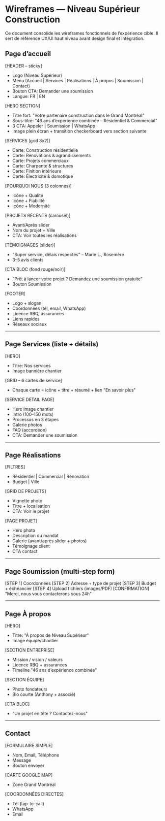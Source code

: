 # Wireframes — Niveau Supérieur Construction

Ce document consolide les wireframes fonctionnels de l’expérience cible. Il sert de référence UX/UI haut niveau avant design final et intégration.

## Page d’accueil

[HEADER – sticky]
- Logo (Niveau Supérieur)
- Menu (Accueil | Services | Réalisations | À propos | Soumission | Contact)
- Bouton CTA: Demander une soumission
- Langue: FR | EN

[HERO SECTION]
- Titre fort: "Votre partenaire construction dans le Grand Montréal"
- Sous-titre: "46 ans d’expérience combinée – Résidentiel & Commercial"
- 3 CTA: Appeler | Soumission | WhatsApp
- Image plein écran + transition checkerboard vers section suivante

[SERVICES (grid 3x2)]
- Carte: Construction résidentielle
- Carte: Rénovations & agrandissements
- Carte: Projets commerciaux
- Carte: Charpente & structures
- Carte: Finition intérieure
- Carte: Électricité & domotique

[POURQUOI NOUS (3 colonnes)]
- Icône + Qualité
- Icône + Fiabilité
- Icône + Modernité

[PROJETS RÉCENTS (carousel)]
- Avant/Après slider
- Nom du projet + Ville
- CTA: Voir toutes les réalisations

[TÉMOIGNAGES (slider)]
- "Super service, délais respectés" – Marie L., Rosemère
- 3–5 avis clients

[CTA BLOC (fond rouge/noir)]
- "Prêt à lancer votre projet ? Demandez une soumission gratuite"
- Bouton Soumission

[FOOTER]
- Logo + slogan
- Coordonnées (tél, email, WhatsApp)
- Licence RBQ, assurances
- Liens rapides
- Réseaux sociaux

---

## Page Services (liste + détails)

[HERO]
- Titre: Nos services
- Image bannière chantier

[GRID – 6 cartes de service]
- Chaque carte = icône + titre + résumé + lien "En savoir plus"

[SERVICE DETAIL PAGE]
- Hero image chantier
- Intro (100–150 mots)
- Processus en 3 étapes
- Galerie photos
- FAQ (accordéon)
- CTA: Demander une soumission

---

## Page Réalisations

[FILTRES]
- Résidentiel | Commercial | Rénovation
- Budget | Ville

[GRID DE PROJETS]
- Vignette photo
- Titre + localisation
- CTA: Voir le projet

[PAGE PROJET]
- Hero photo
- Description du mandat
- Galerie (avant/après slider + photos)
- Témoignage client
- CTA contact

---

## Page Soumission (multi-step form)

[STEP 1] Coordonnées
[STEP 2] Adresse + type de projet
[STEP 3] Budget + échéancier
[STEP 4] Upload fichiers (images/PDF)
[CONFIRMATION] "Merci, nous vous contacterons sous 24h"

---

## Page À propos

[HERO]
- Titre: "À propos de Niveau Supérieur"
- Image équipe/chantier

[SECTION ENTREPRISE]
- Mission / vision / valeurs
- Licence RBQ + assurances
- Timeline "46 ans d’expérience combinée"

[SECTION ÉQUIPE]
- Photo fondateurs
- Bio courte (Anthony + associé)

[CTA BLOC]
- "Un projet en tête ? Contactez-nous"

---

## Contact

[FORMULAIRE SIMPLE]
- Nom, Email, Téléphone
- Message
- Bouton envoyer

[CARTE GOOGLE MAP]
- Zone Grand Montréal

[COORDONNÉES DIRECTES]
- Tél (tap-to-call)
- WhatsApp
- Email
